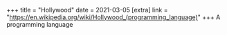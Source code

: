 +++
title = "Hollywood"
date = 2021-03-05
[extra]
link = "https://en.wikipedia.org/wiki/Hollywood_(programming_language)"
+++
A programming language

